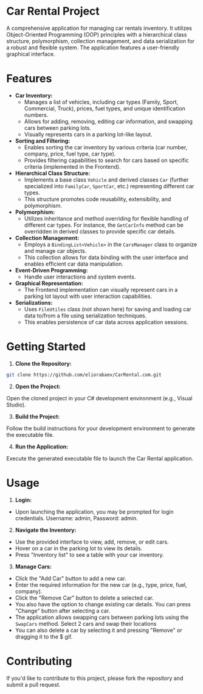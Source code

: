 # Car Rental Project

A comprehensive application for managing car rentals inventory. It utilizes Object-Oriented Programming (OOP) principles with a hierarchical class structure, polymorphism, collection management, and data serialization for a robust and flexible system. The application features a user-friendly graphical interface.

# **Features**

* **Car Inventory:**
  - Manages a list of vehicles, including car types (Family, Sport, Commercial, Truck), prices, fuel types, and unique identification numbers.
  - Allows for adding, removing, editing car information, and swapping cars between parking lots.
  - Visually represents cars in a parking lot-like layout.
* **Sorting and Filtering:**
  - Enables sorting the car inventory by various criteria (car number, company, price, fuel type, car type).
  - Provides filtering capabilities to search for cars based on specific criteria (implemented in the Frontend).
* **Hierarchical Class Structure:**
  - Implements a base class `Vehicle` and derived classes `Car` (further specialized into `FamilyCar`, `SportCar`, etc.) representing different car types.
  - This structure promotes code reusability, extensibility, and polymorphism.
* **Polymorphism:**
  - Utilizes inheritance and method overriding for flexible handling of different car types. For instance, the `GetCarInfo` method can be overridden in derived classes to provide specific car details.
* **Collection Management:**
  - Employs a `BindingList<Vehicle>` in the `CarsManager` class to organize and manage car objects.
  - This collection allows for data binding with the user interface and enables efficient car data manipulation.
* **Event-Driven Programming:**
  - Handle user interactions and system events.
* **Graphical Representation:**
  - The Frontend implementation can visually represent cars in a parking lot layout with user interaction capabilities.
* **Serializations:**
  - Uses `FileUtiles` class (not shown here) for saving and loading car data to/from a file using serialization techniques.
  - This enables persistence of car data across application sessions.

# **Getting Started**

1. **Clone the Repository:**
  ``` bash
  git clone https://github.com/eliorabaev/CarRental.com.git
  ```
2. **Open the Project:**

Open the cloned project in your C# development environment (e.g., Visual Studio).

3. **Build the Project:**

Follow the build instructions for your development environment to generate the executable file.

4. **Run the Application:**

Execute the generated executable file to launch the Car Rental application.

# **Usage**

1. **Login:**
- Upon launching the application, you may be prompted for login credentials. Username: admin, Password: admin.

2. **Navigate the Inventory:**
- Use the provided interface to view, add, remove, or edit cars.
- Hover on a car in the parking lot to view its details.
- Press "Inventory list" to see a table with your car inventory.

3. **Manage Cars:**
- Click the "Add Car" button to add a new car.
- Enter the required information for the new car (e.g., type, price, fuel, company).
- Click the "Remove Car" button to delete a selected car.
- You also have the option to change existing car details. You can press "Change" button after selecting a car.
- The application allows swapping cars between parking lots using the `SwapCars` method. Select 2 cars and swap their locations
- You can also delete a car by selecting it and pressing "Remove" or dragging it to the $ gif.

# **Contributing**

If you'd like to contribute to this project, please fork the repository and submit a pull request.

